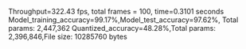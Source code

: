 
Throughput=322.43 fps, total frames = 100, time=0.3101 seconds
Model_training_accuracy=99.17%,Model_test_accuracy=97.62%, Total params: 2,447,362
Quantized_accuracy=48.28%,Total params: 2,396,846,File size: 10285760 bytes
